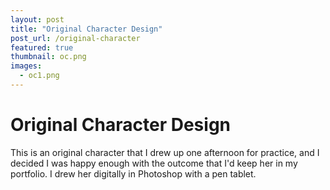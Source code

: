 ```yaml
---
layout: post
title: "Original Character Design"
post_url: /original-character
featured: true
thumbnail: oc.png
images:
  - oc1.png
---
```


# Original Character Design

This is an original character that I drew up one afternoon for practice, and I decided I was
happy enough with the outcome that I'd keep her in my portfolio. I drew her digitally in
Photoshop with a pen tablet.

